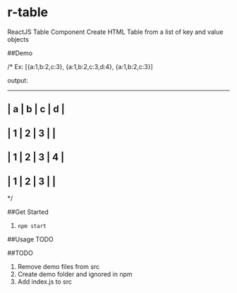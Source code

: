 # r-table

ReactJS Table Component
Create HTML Table from a list of key and value objects

##Demo



/*
Ex:
[{a:1,b:2,c:3}, {a:1,b:2,c:3,d:4}, {a:1,b:2,c:3}]

output:
_________________
| a | b | c | d |
-----------------
| 1 | 2 | 3 |   |
-----------------
| 1 | 2 | 3 | 4 |
-----------------
| 1 | 2 | 3 |   |
-----------------
*/

##Get Started
1. `npm start`

##Usage
TODO

##TODO
1. Remove demo files from src
2. Create demo folder and ignored in npm
3. Add index.js to src